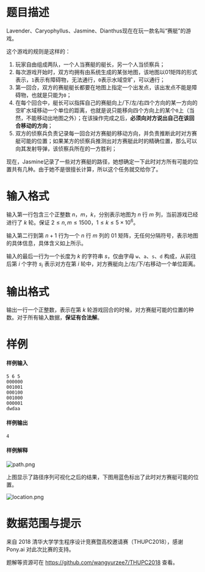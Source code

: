 
# 题目描述

Lavender、Caryophyllus、Jasmine、Dianthus现在在玩一款名叫“赛艇”的游戏。

这个游戏的规则是这样的：

1. 玩家自由组成两队，一个人当赛艇的艇长，另一个人当侦察兵；
2. 每次游戏开始时，双方均拥有由系统生成的某张地图，该地图以01矩阵的形式表示，`1`表示有障碍物，无法通行，`0`表示水域空旷，可以通行；
3. 第一回合，双方的赛艇艇长都要在地图上指定一个出发点，该出发点不能是障碍物，也就是只能为`0`；
4. 在每个回合中，艇长可以指挥自己的赛艇向上/下/左/右四个方向的某一方向的空旷水域移动一个单位的距离，也就是说只能移向四个方向上的某个`0`上（当然，不能移动出地图之外）；在该操作完成之后，**必须向对方说出自己在该回合移动的方向**；
5. 双方的侦察兵负责记录每一回合对方赛艇的移动方向，并负责推断此时对方赛艇可能的位置；如果某方的侦察兵推测出对方赛艇此时的精确位置，那么可以向其发射导弹，该侦察兵所在的一方胜利；

现在，Jasmine记录了一些对方赛艇的路径，她想确定一下此时对方所有可能的位置共有几种。由于她不是很擅长计算，所以这个任务就交给你了。

# 输入格式

输入第一行包含三个正整数 $n$，$m$，$k$，分别表示地图为 $n$ 行 $m$ 列，当前游戏已经进行了 $k$ 轮。保证 $2\le n,m \le 1500$，$1\le k\le 5\times 10^6$。

输入第二行到第 $n+1$ 行为一个 $n$ 行 $m$ 列的 01 矩阵，无任何分隔符号，表示地图的具体信息，具体含义如上所示。

输入的最后一行为一个长度为 $k$ 的字符串 $s$，仅由字母 `w`、`a`、`s`、`d` 构成，从前往后第 $i$ 个字符 $s_i$ 表示对方在第 $i$ 轮中，对方赛艇向上/左/下/右移动一个单位距离。

# 输出格式

输出一行一个正整数，表示在第 $k$ 轮游戏回合的时候，对方赛艇可能的位置的种数。对于所有输入数据，**保证有合法解**。

# 样例

#### 样例输入
```plain
5 6 5
000000
001001
000100
001000
000001
dwdaa
```

#### 样例输出
```plain
4
```

#### 样例解释

<img src="/source/loj/6388/img/aHR0cHM6Ly9pLmxvbGkubmV0LzIwMTgvMDUvMTQvNWFmOThlYmNkNzlkZi5wbmc=.png" alt="path.png" title="path.png" />

上图显示了路径序列可视化之后的结果，下图用蓝色标出了此时对方赛艇可能的位置。

<img src="/source/loj/6388/img/aHR0cHM6Ly9pLmxvbGkubmV0LzIwMTgvMDUvMTQvNWFmOThlZDM5YTYwMi5wbmc=.png" alt="location.png" title="location.png" />

# 数据范围与提示

来自 2018 清华大学学生程序设计竞赛暨高校邀请赛（THUPC2018），感谢 Pony.ai 对此次比赛的支持。

题解等资源可在 https://github.com/wangyurzee7/THUPC2018 查看。

